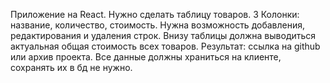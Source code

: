 Приложение на React.
Нужно сделать таблицу товаров.
3 Колонки: название, количество, стоимость.
Нужна возможность добавления, редактирования и удаления строк.
Внизу таблицы должна выводиться актуальная общая стоимость всех товаров.
Результат: ссылка на github или архив проекта.
Все данные должны храниться на клиенте, сохранять их в бд не нужно.
